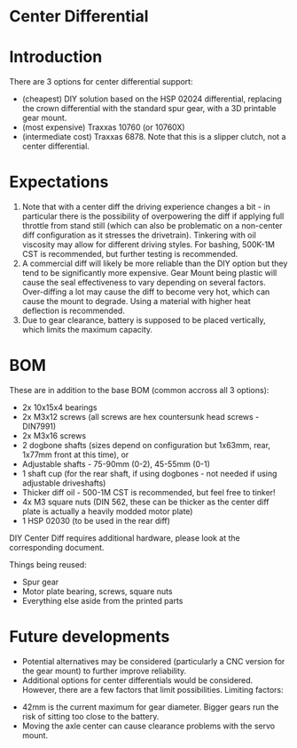# Center Differential

# Introduction

There are 3 options for center differential support:

* (cheapest) DIY solution based on the HSP 02024 differential, replacing the crown differential with the standard spur gear, with a 3D printable gear mount.
* (most expensive) Traxxas 10760 (or 10760X)
* (intermediate cost) Traxxas 6878. Note that this is a slipper clutch, not a center differential.

# Expectations

1. Note that with a center diff the driving experience changes a bit - in particular there is the possibility of overpowering the diff if applying full throttle from stand still (which can also be problematic on a non-center diff configuration as it stresses the drivetrain). Tinkering with oil viscosity may allow for different driving styles. For bashing, 500K-1M CST is recommended, but further testing is recommended.
2. A commercial diff will likely be more reliable than the DIY option but they tend to be significantly more expensive. Gear Mount being plastic will cause the seal effectiveness to vary depending on several factors. Over-diffing a lot may cause the diff to become very hot, which can cause the mount to degrade. Using a material with higher heat deflection is recommended.
3. Due to gear clearance, battery is supposed to be placed vertically, which limits the maximum capacity.

# BOM

These are in addition to the base BOM (common accross all 3 options):

* 2x 10x15x4 bearings
* 2x M3x12 screws (all screws are hex countersunk head screws - DIN7991)
* 2x M3x16 screws
* 2 dogbone shafts (sizes depend on configuration but 1x63mm, rear, 1x77mm front at this time), or
* Adjustable shafts - 75-90mm (0-2), 45-55mm (0-1)
* 1 shaft cup (for the rear shaft, if using dogbones - not needed if using adjustable driveshafts)
* Thicker diff oil - 500-1M CST is recommended, but feel free to tinker!
* 4x M3 square nuts (DIN 562, these can be thicker as the center diff plate is actually a heavily modded motor plate)
* 1 HSP 02030 (to be used in the rear diff)

DIY Center Diff requires additional hardware, please look at the corresponding document.

Things being reused:

* Spur gear
* Motor plate bearing, screws, square nuts
* Everything else aside from the printed parts

# Future developments

- Potential alternatives may be considered (particularly a CNC version for the gear mount) to further improve reliability.
- Additional options for center differentials would be considered. However, there are a few factors that limit possibilities. Limiting factors:
* 42mm is the current maximum for gear diameter. Bigger gears run the risk of sitting too close to the battery.
* Moving the axle center can cause clearance problems with the servo mount.
